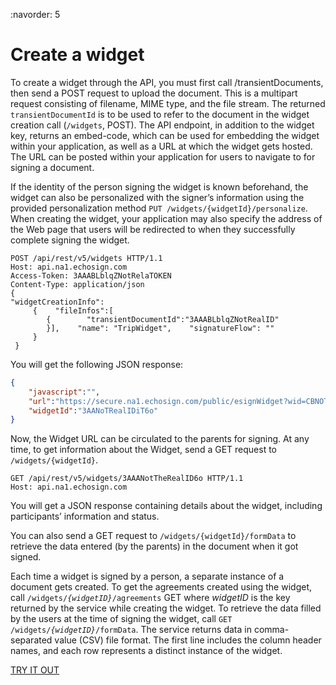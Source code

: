 :navorder: 5

# Create a widget

To create a widget through the API, you must first call /transientDocuments, then send a POST request to upload the document. This is a multipart request consisting of filename, MIME type, and the file stream. The returned `transientDocumentId` is to be used to refer to the document in the widget creation call (`/widgets`, POST). The API endpoint, in addition to the widget key, returns an embed-code, which can be used for embedding the widget within your application, as well as a URL at which the widget gets hosted. The URL can be posted within your application for users to navigate to for signing a document.

If the identity of the person signing the widget is known beforehand, the widget can also be personalized with the signer&rsquo;s information using the provided personalization method `PUT /widgets/{widgetId}/personalize`. When creating the widget, your application may also specify the address of the Web page that users will be redirected to when they successfully complete signing the widget.

```http
POST /api/rest/v5/widgets HTTP/1.1
Host: api.na1.echosign.com
Access-Token: 3AAABLblqZNotRelaTOKEN
Content-Type: application/json
{
"widgetCreationInfo":
     {    "fileInfos":[
        {        "transientDocumentId":"3AAABLblqZNotRealID"
        }],    "name": "TripWidget",    "signatureFlow": ""
     }
 }
```

You will get the following JSON response:

```json
{
    "javascript":"",
    "url":"https://secure.na1.echosign.com/public/esignWidget?wid=CBNOTREALIDkyjcE*",
    "widgetId":"3AANoTRealIDiT6o"
}
```

Now, the Widget URL can be circulated to the parents for signing. At any time, to get information about the Widget, send a GET request to `/widgets/{widgetId}`.

```http
GET /api/rest/v5/widgets/3AAANotTheRealID6o HTTP/1.1
Host: api.na1.echosign.com
```

You will get a JSON response containing details about the widget, including participants&rsquo; information and status.

You can also send a GET request to `/widgets/{widgetId}/formData` to retrieve the data entered (by the parents) in the document when it got signed.

Each time a widget is signed by a person, a separate instance of a document gets created. To get the agreements created using the widget, call `/widgets/`_`{widgetID}`_`/agreements` GET where _widgetID_ is the key returned by the service while creating the widget. To retrieve the data filled by the users at the time of signing the widget, call `GET /widgets/`_`{widgetID}`_`/formData`. The service returns data in comma-separated value (CSV) file format. The first line includes the column header names, and each row represents a distinct instance of the widget.

[TRY IT OUT](https://secure.na1.echosign.com/public/docs/restapi/v5#!/widgets/)